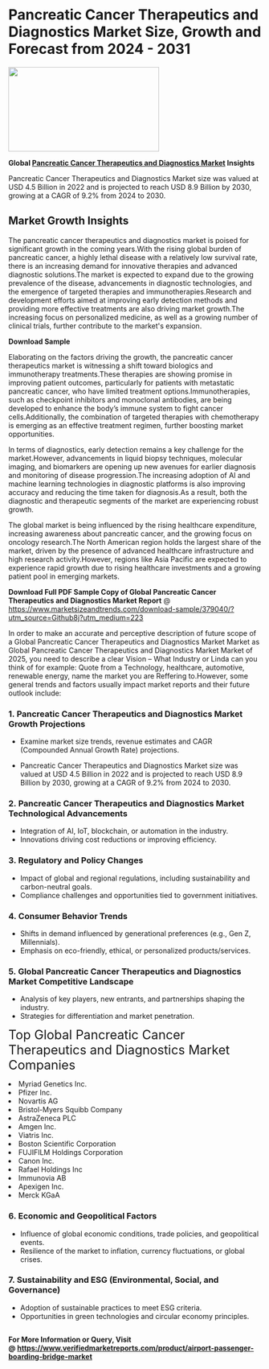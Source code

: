 <H1>Pancreatic Cancer Therapeutics and Diagnostics Market Size, Growth and Forecast from 2024 - 2031</H1><img class="aligncenter size-medium wp-image-584254" src="https://thirdeyenews.in/wp-content/uploads/2024/09/Global-Market-Research-300x168.jpeg" alt="" width="300" height="168" /><p><strong>Global&nbsp;<a href="https://www.marketsizeandtrends.com/download-sample/379040/?utm_source=Github8j?utm_medium=223">Pancreatic Cancer Therapeutics and Diagnostics Market</a> Insights</strong></p><p>Pancreatic Cancer Therapeutics and Diagnostics Market size was valued at USD 4.5 Billion in 2022 and is projected to reach USD 8.9 Billion by 2030, growing at a CAGR of 9.2% from 2024 to 2030.</p><p><h2>Market Growth Insights</h2> <p>The pancreatic cancer therapeutics and diagnostics market is poised for significant growth in the coming years.With the rising global burden of pancreatic cancer, a highly lethal disease with a relatively low survival rate, there is an increasing demand for innovative therapies and advanced diagnostic solutions.The market is expected to expand due to the growing prevalence of the disease, advancements in diagnostic technologies, and the emergence of targeted therapies and immunotherapies.Research and development efforts aimed at improving early detection methods and providing more effective treatments are also driving market growth.The increasing focus on personalized medicine, as well as a growing number of clinical trials, further contribute to the market's expansion.</p> <p><strong>Download Sample</strong></p> <p>Elaborating on the factors driving the growth, the pancreatic cancer therapeutics market is witnessing a shift toward biologics and immunotherapy treatments.These therapies are showing promise in improving patient outcomes, particularly for patients with metastatic pancreatic cancer, who have limited treatment options.Immunotherapies, such as checkpoint inhibitors and monoclonal antibodies, are being developed to enhance the body’s immune system to fight cancer cells.Additionally, the combination of targeted therapies with chemotherapy is emerging as an effective treatment regimen, further boosting market opportunities.</p> <p>In terms of diagnostics, early detection remains a key challenge for the market.However, advancements in liquid biopsy techniques, molecular imaging, and biomarkers are opening up new avenues for earlier diagnosis and monitoring of disease progression.The increasing adoption of AI and machine learning technologies in diagnostic platforms is also improving accuracy and reducing the time taken for diagnosis.As a result, both the diagnostic and therapeutic segments of the market are experiencing robust growth.</p> <p>The global market is being influenced by the rising healthcare expenditure, increasing awareness about pancreatic cancer, and the growing focus on oncology research.The North American region holds the largest share of the market, driven by the presence of advanced healthcare infrastructure and high research activity.However, regions like Asia Pacific are expected to experience rapid growth due to rising healthcare investments and a growing patient pool in emerging markets.</p> <p><span class=""><strong>Download Full PDF Sample Copy of Global Pancreatic Cancer Therapeutics and Diagnostics Market Report</strong> @ <a href="https://www.marketsizeandtrends.com/download-sample/379040/?utm_source=Github8j?utm_medium=223" target="_blank">https://www.marketsizeandtrends.com/download-sample/379040/?utm_source=Github8j?utm_medium=223</a></span></p><p>In order to make an accurate and perceptive description of future scope of a Global&nbsp;Pancreatic Cancer Therapeutics and Diagnostics Market Market as Global&nbsp;Pancreatic Cancer Therapeutics and Diagnostics Market Market of 2025, you need to describe a clear Vision &ndash; What Industry or Linda can you think of for example: Quote from a Technology, healthcare, automotive, renewable energy, name the market you are Reffering to.However, some general trends and factors usually impact market reports and their future outlook include:</p><h3>1.&nbsp;<strong>Pancreatic Cancer Therapeutics and Diagnostics Market Growth Projections</strong></h3><ul><li>Examine market size trends, revenue estimates and CAGR (Compounded Annual Growth Rate) projections.</li><li><p>Pancreatic Cancer Therapeutics and Diagnostics Market size was valued at USD 4.5 Billion in 2022 and is projected to reach USD 8.9 Billion by 2030, growing at a CAGR of 9.2% from 2024 to 2030.</p></li></ul><h3>2.&nbsp;<strong>Pancreatic Cancer Therapeutics and Diagnostics Market Technological Advancements</strong></h3><ul><li>Integration of AI, IoT, blockchain, or automation in the industry.</li><li>Innovations driving cost reductions or improving efficiency.</li></ul><h3>3.&nbsp;<strong>Regulatory and Policy Changes</strong></h3><ul><li>Impact of global and regional regulations, including sustainability and carbon-neutral goals.</li><li>Compliance challenges and opportunities tied to government initiatives.</li></ul><h3>4.&nbsp;<strong>Consumer Behavior Trends</strong></h3><ul><li>Shifts in demand influenced by generational preferences (e.g., Gen Z, Millennials).</li><li>Emphasis on eco-friendly, ethical, or personalized products/services.</li></ul><h3>5.&nbsp;<strong>Global Pancreatic Cancer Therapeutics and Diagnostics Market Competitive Landscape</strong></h3><ul><li>Analysis of key players, new entrants, and partnerships shaping the industry.</li><li>Strategies for differentiation and market penetration.</li></ul><p data-pm-slice="1 1 []"><span style="color: inherit; font-family: inherit; font-size: 25px;">Top Global Pancreatic Cancer Therapeutics and Diagnostics Market Companies</span></p><div class="" data-test-id=""><p><li>Myriad Genetics Inc.</li><li> Pfizer Inc.</li><li> Novartis AG</li><li> Bristol-Myers Squibb Company</li><li> AstraZeneca PLC</li><li> Amgen Inc.</li><li> Viatris Inc.</li><li> Boston Scientific Corporation</li><li> FUJIFILM Holdings Corporation</li><li> Canon Inc.</li><li> Rafael Holdings Inc</li><li> Immunovia AB</li><li> Apexigen Inc.</li><li> Merck KGaA</li></p></div><h3>6.&nbsp;<strong>Economic and Geopolitical Factors</strong></h3><ul><li>Influence of global economic conditions, trade policies, and geopolitical events.</li><li>Resilience of the market to inflation, currency fluctuations, or global crises.</li></ul><h3>7.&nbsp;<strong>Sustainability and ESG (Environmental, Social, and Governance)</strong></h3><ul><li>Adoption of sustainable practices to meet ESG criteria.</li><li>Opportunities in green technologies and circular economy principles.</li></ul><h2><strong style="font-size: 14px;">For More Information or Query, Visit @&nbsp;</strong><a style="background-color: #ffffff; font-size: 14px;" href="https://www.marketsizeandtrends.com/report/pancreatic-cancer-therapeutics-and-diagnostics-market/" target="_blank">https://www.verifiedmarketreports.com/product/airport-passenger-boarding-bridge-market</a></h2>